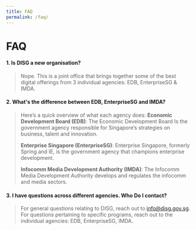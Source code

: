 ```yaml
---
title: FAQ
permalink: /faq/
---
```

# **FAQ**

#### 1. Is DISG a new organisation?
> Nope. This is a joint office that brings together some of the best digital offerings from 3 individual agencies: EDB, EnterpriseSG & IMDA. 

#### 2. What's the difference between EDB, EnterpriseSG and IMDA?
> Here’s a quick overview of what each agency does:
> **Economic Development Board (EDB)**: The Economic Development Board Is the government agency responsible for Singapore’s strategies on business, talent and innovation.
> 
> **Enterprise Singapore (EnterpriseSG)**: Enterprise Singapore, formerly Spring and IE, is the government agency that champions enterprise development.
> 
> **Infocomm Media Development Authority (IMDA)**: The Infocomm Media Development Authority develops and regulates the infocomm and media sectors.

#### 3. I have questions across different agencies. Who Do I contact?
 > For general questions relating to DISG, reach out to info@disg.gov.sg. For questions pertaining to specific programs, reach out to the individual agencies: EDB, EnterpriseSG, IMDA.